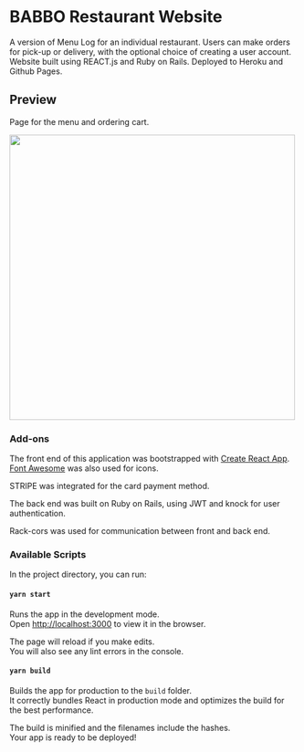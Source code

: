 # BABBO Restaurant Website

A version of Menu Log for an individual restaurant. Users can make orders for pick-up or delivery, with the optional choice of creating a user account. Website built using REACT.js and Ruby on Rails. Deployed to Heroku and Github Pages.

## Preview
Page for the menu and ordering cart.

<img src="https://anapgsilva.github.io/restaurant_client/public/babbo.png" width="500">


### Add-ons

The front end of this application was bootstrapped with [Create React App](https://github.com/facebook/create-react-app). [Font Awesome](https://fontawesome.com/) was also used for icons.

STRIPE was integrated for the card payment method.

The back end was built on Ruby on Rails, using JWT and knock for user authentication.

Rack-cors was used for communication between front and back end.


### Available Scripts

In the project directory, you can run:

#### `yarn start`

Runs the app in the development mode.<br />
Open [http://localhost:3000](http://localhost:3000) to view it in the browser.

The page will reload if you make edits.<br />
You will also see any lint errors in the console.


#### `yarn build`

Builds the app for production to the `build` folder.<br />
It correctly bundles React in production mode and optimizes the build for the best performance.

The build is minified and the filenames include the hashes.<br />
Your app is ready to be deployed!
